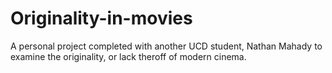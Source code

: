 # Originality-in-movies
A personal project completed with another UCD student, Nathan Mahady to examine the originality, or lack theroff of modern cinema. 
